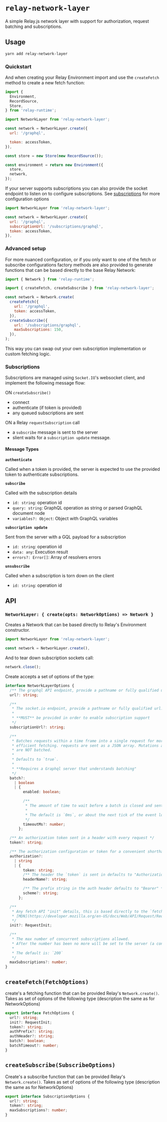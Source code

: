 # `relay-network-layer`

A simple Relay.js network layer with support for authorization, request batching and
subscriptions.

## Usage

```sh
yarn add relay-network-layer
```

### Quickstart

And when creating your Relay Environment import and use the `createFetch` method
to create a new fetch function:

```js
import {
  Environment,
  RecordSource,
  Store,
} from 'relay-runtime';

import NetworkLayer from 'relay-network-layer';

const network = NetworkLayer.create({
  url: '/graphql',

  token: accessToken,
}),

const store = new Store(new RecordSource());

const environment = return new Environment({
  store,
  network,
});
```

If your server supports subscriptions you can also provide the socket endpoint to listen on to configure subscriptions. See [subscriptions](#subscriptions) for more configuration options

```js
import NetworkLayer from 'relay-network-layer';

const network = NetworkLayer.create({
  url: '/graphql',
  subscriptionUrl: '/subscriptions/graphql',
  token: accessToken,
}),
```

### Advanced setup

For more nuanced configuration, or if you only want to one of the fetch or subscribe configurations factory methods are also provided to generate functions that can be
based directly to the base Relay Network:

```js
import { Network } from 'relay-runtime';

import { createFetch, createSubscribe } from 'relay-network-layer';

const network = Network.create(
  createFetch({
    url: '/graphql',
    token: accessToken,
  }),
  createSubscribe({
    url: '/subscriptions/graphql',
    maxSubscriptions: 150,
  }),
);
```

This way you can swap out your own subscription implementation or custom fetching logic.

### Subscriptions

Subscriptions are managed using `Socket.IO`'s websocket client, and implement
the following message flow:

ON `createSubscribe()`

- connect
- authenticate (if token is provided)
- any queued subscriptions are sent

ON a Relay `requestSubscription` call

- a `subscribe` message is sent to the server
- slient waits for a `subscription update` message.

#### Message Types

**`authenticate`**

Called when a token is provided, the server is expected to use the provided token
to authenticate subscriptions.

**`subscribe`**

Called with the subscription details

- `id: string`: operation id
- `query: string`: GraphQL operation as string or parsed GraphQL document node
- `variables?: Object`: Object with GraphQL variables

**`subscription update`**

Sent from the server with a GQL payload for a subscription

- `id: string`: operation id
- `data: any`: Execution result
- `errors?: Error[]`: Array of resolvers errors

**`unsubscribe`**

Called when a subscription is torn down on the client

- `id: string`: operation id

## API

### `NetworkLayer: { create(opts: NetworkOptions) => Network }`

Creates a Network that can be based directly to Relay's Environment constructor.

```js
import NetworkLayer from 'relay-network-layer';

const network = NetworkLayer.create(),
```

And to tear down subscription sockets call:

```js
network.close();
```

Create accepts a set of options of the type:

```ts
interface NetworkLayerOptions {
  /** The graphql API endpoint, provide a pathname or fully qualified url. */
  url?: string;

  /**
   * The socket.io endpoint, provide a pathname or fully qualified url.
   *
   * **MUST** be provided in order to enable subscription support
   */
  subscriptionUrl?: string;

  /**
   * Batches requests within a time frame into a single request for more
   * efficient fetching. requests are sent as a JSON array. Mutations and file uploads
   * are NOT batched.
   *
   * Defaults to `true`.
   *
   * **Requires a Graphql server that understands batching"
   */
  batch?:
    | boolean
    | {
        enabled: boolean;

        /**
         * The amount of time to wait before a batch is closed and sent to the server.
         *
         * The default is `0ms`, or about the next tick of the event loop.
         */
        timeoutMs?: number;
      };

  /** An authorization token sent in a header with every request */
  token?: string;

  /** The authorization configuration or token for a convenient shorthand */
  authorization?:
    | string
    | {
        token: string;
        /** The header the `token` is sent in defaults to "Authorization" */
        headerName?: string;

        /** The prefix string in the auth header defaults to "Bearer" */
        scheme?: string;
      };

  /**
   * Any fetch API "init" details, this is based directly to the `fetch` call, see
   * [MDN](https://developer.mozilla.org/en-US/docs/Web/API/Request/Request) for API details.
   */
  init?: RequestInit;

  /**
   * The max number of concurrent subscriptions allowed.
   * After the number has been no more will be set to the server (a console.warn is issued informing you the limit has been reached)
   *
   * The default is: `200`
   */
  maxSubscriptions?: number;
}
```

## `createFetch(FetchOptions)`

create's a fetching function that can be provided Relay's `Network.create()`. Takes
as set of options of the following type (description the same as for NetworkOptions)

```ts
export interface FetchOptions {
  url?: string;
  init?: RequestInit;
  token?: string;
  authPrefix?: string;
  authHeader?: string;
  batch?: boolean;
  batchTimeout?: number;
}
```

## `createSubscribe(SubscribeOptions)`

Create's a subscribe function that can be provided Relay's `Network.create()`. Takes
as set of options of the following type (description the same as for NetworkOptions)

```ts
export interface SubscriptionOptions {
  url?: string;
  token?: string;
  maxSubscriptions?: number;
}
```
